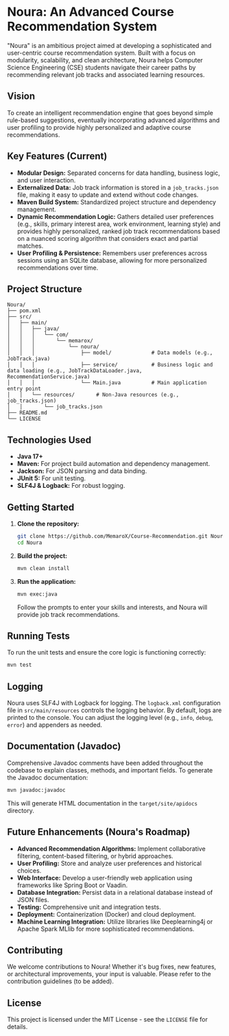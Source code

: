 # Noura: An Advanced Course Recommendation System

"Noura" is an ambitious project aimed at developing a sophisticated and user-centric course recommendation system. Built with a focus on modularity, scalability, and clean architecture, Noura helps Computer Science Engineering (CSE) students navigate their career paths by recommending relevant job tracks and associated learning resources.

## Vision

To create an intelligent recommendation engine that goes beyond simple rule-based suggestions, eventually incorporating advanced algorithms and user profiling to provide highly personalized and adaptive course recommendations.

## Key Features (Current)

- **Modular Design:** Separated concerns for data handling, business logic, and user interaction.
- **Externalized Data:** Job track information is stored in a `job_tracks.json` file, making it easy to update and extend without code changes.
- **Maven Build System:** Standardized project structure and dependency management.
- **Dynamic Recommendation Logic:** Gathers detailed user preferences (e.g., skills, primary interest area, work environment, learning style) and provides highly personalized, ranked job track recommendations based on a nuanced scoring algorithm that considers exact and partial matches.
- **User Profiling & Persistence:** Remembers user preferences across sessions using an SQLite database, allowing for more personalized recommendations over time.

## Project Structure

```
Noura/
├── pom.xml
├── src/
│   ├── main/
│   │   ├── java/
│   │   │   └── com/
│   │   │       └── memarox/
│   │   │           └── noura/
│   │   │               ├── model/             # Data models (e.g., JobTrack.java)
│   │   │               ├── service/           # Business logic and data loading (e.g., JobTrackDataLoader.java, RecommendationService.java)
│   │   │               └── Main.java          # Main application entry point
│   │   └── resources/       # Non-Java resources (e.g., job_tracks.json)
│   │       └── job_tracks.json
├── README.md
└── LICENSE
```

## Technologies Used

- **Java 17+**
- **Maven:** For project build automation and dependency management.
- **Jackson:** For JSON parsing and data binding.
- **JUnit 5:** For unit testing.
- **SLF4J & Logback:** For robust logging.

## Getting Started

1.  **Clone the repository:**
    ```bash
    git clone https://github.com/MemaroX/Course-Recommendation.git Noura
    cd Noura
    ```

2.  **Build the project:**
    ```bash
    mvn clean install
    ```

3.  **Run the application:**
    ```bash
    mvn exec:java
    ```
    Follow the prompts to enter your skills and interests, and Noura will provide job track recommendations.

## Running Tests

To run the unit tests and ensure the core logic is functioning correctly:

```bash
mvn test
```

## Logging

Noura uses SLF4J with Logback for logging. The `logback.xml` configuration file in `src/main/resources` controls the logging behavior. By default, logs are printed to the console. You can adjust the logging level (e.g., `info`, `debug`, `error`) and appenders as needed.

## Documentation (Javadoc)

Comprehensive Javadoc comments have been added throughout the codebase to explain classes, methods, and important fields. To generate the Javadoc documentation:

```bash
mvn javadoc:javadoc
```

This will generate HTML documentation in the `target/site/apidocs` directory.


## Future Enhancements (Noura's Roadmap)

- **Advanced Recommendation Algorithms:** Implement collaborative filtering, content-based filtering, or hybrid approaches.
- **User Profiling:** Store and analyze user preferences and historical choices.
- **Web Interface:** Develop a user-friendly web application using frameworks like Spring Boot or Vaadin.
- **Database Integration:** Persist data in a relational database instead of JSON files.
- **Testing:** Comprehensive unit and integration tests.
- **Deployment:** Containerization (Docker) and cloud deployment.
- **Machine Learning Integration:** Utilize libraries like Deeplearning4j or Apache Spark MLlib for more sophisticated recommendations.

## Contributing

We welcome contributions to Noura! Whether it's bug fixes, new features, or architectural improvements, your input is valuable. Please refer to the contribution guidelines (to be added).

## License

This project is licensed under the MIT License - see the `LICENSE` file for details.
